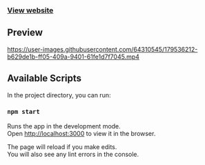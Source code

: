 ### [View website](https://maslomeister.github.io/labyrinth_game/)

## Preview

https://user-images.githubusercontent.com/64310545/179536212-b629de1b-ff05-409a-9401-61fe1d7f7045.mp4

## Available Scripts

In the project directory, you can run:

### `npm start`

Runs the app in the development mode.\
Open [http://localhost:3000](http://localhost:3000) to view it in the browser.

The page will reload if you make edits.\
You will also see any lint errors in the console.



